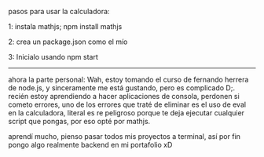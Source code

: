 pasos para usar la calculadora:

1: instala mathjs; npm install mathjs

2: crea un package.json como el mío

3: Inicialo usando npm start


-------------------------------------------------------------------------

ahora la parte personal: Wah, estoy tomando el curso de fernando herrera de node.js, y sinceramente me está gustando, pero es complicado D;.
recién estoy aprendiendo a hacer aplicaciones de consola, perdonen si cometo errores, uno de los errores que traté de eliminar es el uso de eval en la calculadora,
literal es re peligroso porque te deja ejecutar cualquier script que pongas, por eso opté por mathjs.

aprendí mucho, pienso pasar todos mis proyectos a terminal, así por fin pongo algo realmente backend en mi portafolio xD
